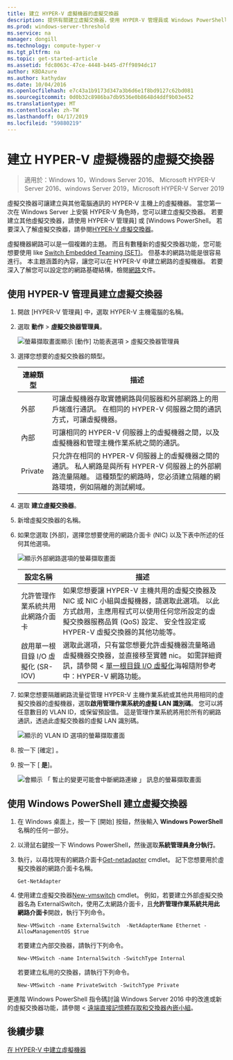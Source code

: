 ```yaml
---
title: 建立 HYPER-V 虛擬機器的虛擬交換器
description: 提供有關建立虛擬交換器，使用 HYPER-V 管理員或 Windows PowerShell 的指示
ms.prod: windows-server-threshold
ms.service: na
manager: dongill
ms.technology: compute-hyper-v
ms.tgt_pltfrm: na
ms.topic: get-started-article
ms.assetid: fdc8063c-47ce-4448-b445-d7ff9894dc17
author: KBDAzure
ms.author: kathydav
ms.date: 10/04/2016
ms.openlocfilehash: e7c43a1b9173d347a3b6d6e1f8bd9127c62bd081
ms.sourcegitcommit: 0d0b32c8986ba7db9536e0b8648d4ddf9b03e452
ms.translationtype: MT
ms.contentlocale: zh-TW
ms.lasthandoff: 04/17/2019
ms.locfileid: "59880219"
---
```

# <a name="create-a-virtual-switch-for-hyper-v-virtual-machines"></a>建立 HYPER-V 虛擬機器的虛擬交換器

>適用於：Windows 10，Windows Server 2016、 Microsoft HYPER-V Server 2016、windows Server 2019，Microsoft HYPER-V Server 2019
  
虛擬交換器可讓建立與其他電腦通訊的 HYPER-V 主機上的虛擬機器。 當您第一次在 Windows Server 上安裝 HYPER-V 角色時，您可以建立虛擬交換器。 若要建立其他虛擬交換器，請使用 HYPER-V 管理員] 或 [Windows PowerShell。 若要深入了解虛擬交換器，請參閱[HYPER-V 虛擬交換器](../../hyper-v-virtual-switch/Hyper-V-Virtual-Switch.md)。  
  
虛擬機器網路可以是一個複雜的主題。 而且有數種新的虛擬交換器功能，您可能想要使用 like [Switch Embedded Teaming (SET)](../../hyper-v-virtual-switch/RDMA-and-Switch-Embedded-Teaming.md#bkmk_sswitchembedded)。 但基本的網路功能是很容易進行。 本主題涵蓋的內容，讓您可以在 HYPER-V 中建立網路的虛擬機器。 若要深入了解您可以設定您的網路基礎結構，檢閱[網路](../../../networking/Networking.md)文件。   
  
## <a name="BKMK_HyperVMan"></a>使用 HYPER-V 管理員建立虛擬交換器  
  
1.  開啟 [HYPER-V 管理員] 中，選取 HYPER-V 主機電腦的名稱。  
  
2.  選取 **動作** > **虛擬交換器管理員**。  
  
    ![螢幕擷取畫面顯示 [動作] 功能表選項 > 虛擬交換器管理員](../media/Hyper-V-Action-VSwitchManager.png)  
  
3.  選擇您想要的虛擬交換器的類型。  
  
    |連線類型|描述|  
    |-------------------|---------------|  
    |外部|可讓虛擬機器存取實體網路與伺服器和外部網路上的用戶端進行通訊。 在相同的 HYPER-V 伺服器之間的通訊方式，可讓虛擬機器。|  
    |內部|可讓相同的 HYPER-V 伺服器上的虛擬機器之間，以及虛擬機器和管理主機作業系統之間的通訊。|  
    |Private|只允許在相同的 HYPER-V 伺服器上的虛擬機器之間的通訊。 私人網路是與所有 HYPER-V 伺服器上的外部網路流量隔離。 這種類型的網路時，您必須建立隔離的網路環境，例如隔離的測試網域。|  
  
4.  選取 **建立虛擬交換器**。  
  
5.  新增虛擬交換器的名稱。  
  
6.  如果您選取 [外部]，選擇您想要使用的網路介面卡 (NIC) 以及下表中所述的任何其他選項。  
  
    ![顯示外部網路選項的螢幕擷取畫面](../media/Hyper-V-NewVSwitch-ExternalOptions.png)  
  
    |設定名稱|描述|  
    |----------------|---------------|  
    |允許管理作業系統共用此網路介面卡|如果您想要讓 HYPER-V 主機共用的虛擬交換器及 NIC 或 NIC 小組與虛擬機器，請選取此選項。 以此方式啟用，主應用程式可以使用任何您所設定的虛擬交換器服務品質 (QoS) 設定、 安全性設定或 HYPER-V 虛擬交換器的其他功能等。|  
    |啟用單一根目錄 I/O 虛擬化 (SR-IOV)|選取此選項，只有當您想要允許虛擬機器流量略過虛擬機器交換器，並直接移至實體 nic。 如需詳細資訊，請參閱 <<c0> [ 單一根目錄 I/O 虛擬化](https://technet.microsoft.com/library/dn641211.aspx#Sec4)海報隨附參考中：HYPER-V 網路功能。|  
  
7.  如果您想要隔離網路流量從管理 HYPER-V 主機作業系統或其他共用相同的虛擬交換器的虛擬機器，選取**啟用管理作業系統的虛擬 LAN 識別碼**。 您可以將任意數目的 VLAN ID，或保留預設值。 這是管理作業系統將用於所有的網路通訊，透過此虛擬交換器的虛擬 LAN 識別碼。  
  
    ![顯示的 VLAN ID 選項的螢幕擷取畫面](../media/Hyper-V-NewSwitch-VLAN.png)  
  
8.  按一下 [確定] 。  
  
9. 按一下 [ **是**]。  
  
    ![會顯示 「 暫止的變更可能會中斷網路連線 」 訊息的螢幕擷取畫面](../media/Hyper-V-NewVSwitch-DisruptNetwork.png)  
  
## <a name="BKMK_WPS"></a>使用 Windows PowerShell 建立虛擬交換器  
  
1.  在 Windows 桌面上，按一下 \[開始\] 按鈕，然後輸入 **Windows PowerShell** 名稱的任何一部分。  
  
2.  以滑鼠右鍵按一下 Windows PowerShell，然後選取**系統管理員身分執行**。  
  
3.  執行，以尋找現有的網路介面卡[Get-netadapter](https://technet.microsoft.com/library/jj130867.aspx) cmdlet。 記下您想要用於虛擬交換器的網路介面卡名稱。  
  
    ```  
    Get-NetAdapter  
    ```  
  
4.  使用建立虛擬交換器[New-vmswitch](https://technet.microsoft.com/library/hh848455.aspx) cmdlet。 例如，若要建立外部虛擬交換器名為 ExternalSwitch，使用乙太網路介面卡，且**允許管理作業系統共用此網路介面卡**開啟，執行下列命令。  
  
    ```  
    New-VMSwitch -name ExternalSwitch  -NetAdapterName Ethernet -AllowManagementOS $true  
    ```  
  
    若要建立內部交換器，請執行下列命令。  
  
    ```  
    New-VMSwitch -name InternalSwitch -SwitchType Internal  
    ```  
  
    若要建立私用的交換器，請執行下列命令。  
  
    ```  
    New-VMSwitch -name PrivateSwitch -SwitchType Private  
    ```  
  
更進階 Windows PowerShell 指令碼討論 Windows Server 2016 中的改進或新的虛擬交換器功能，請參閱 <<c0> [ 遠端直接記憶體存取和交換器內嵌小組](../../hyper-v-virtual-switch/RDMA-and-Switch-Embedded-Teaming.md)。  

  
## <a name="next-step"></a>後續步驟  
[在 HYPER-V 中建立虛擬機器](Create-a-virtual-machine-in-Hyper-V.md)  
  


